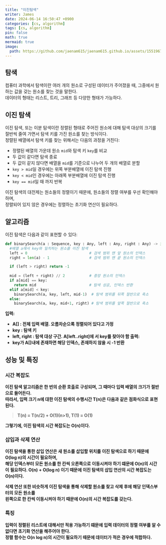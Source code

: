 ```yaml
---
title: "이진탐색"
writer: James
date: 2024-06-14 16:50:47 +0900
categories: [cs, algorithm]
tags: [cs, algorithm]
pin: false
math: true
mermaid: true
image:
  path: https://github.com/jaenam615/jaenam615.github.io/assets/155196757/32393ec9-a077-403c-9432-ddc9d4c343d7
---
```


## 탐색 

컴퓨터 과학에서 탐색이란 여러 개의 원소로 구성된 데이터가 주어졌을 때, 그중에서 원하는 값을 갖는 원소를 찾는 것을 말한다.  
데이터의 형태는 리스트, 트리, 그래프 등 다양한 형태가 가능하다.  

## 이진 탐색 

이진 탐색, 또는 이분 탐색이란 정렬된 형태로 주어진 원소에 대해 탐색 대상의 크기를 절반씩 줄여 가면서 탐색 키를 가진 원소를 찾는 방식이다.  
정렬된 배열에서 탐색 키를 찾는 위해서는 다음의 과정을 거친다:  

- 정렬된 배열의 가운데 원소 `mid`와 탐색 키 `key`를 비교
- 두 값이 같다면 탐색 종료
- 두 값이 같지 않다면 배열을 `mid`를 기준으로 나누어 두 개의 배열로 분할  
- `key > mid`일 경우에는 위쪽 부분배열에 이진 탐색 진행
- `key < mid`인 경우에는 아래쪽 부분배열에 이진 탐색 진행  
- `key == mid`일 때 까지 반복  

이진 탐색의 대전제는 원소들의 정렬이기 때문에, 원소들의 정렬 여부를 우선 확인해야 하며,  
정렬되어 있지 않은 경우에는 정렬하는 초기화 연산이 필요하다.  

## 알고리즘 

이진 탐색은 다음과 같이 표현할 수 있다: 

```Python
def binarySearch(a : Sequence, key : Any, left : Any, right : Any) -> int:
  #배열 a에서 key와 일치하는 원소를 이진 탐색
  left = 0                            # 검색 범위 맨 앞 원소의 인덱스
  right = len(a) - 1                  # 검색 범위 맨 끝 원소의 인덱스

  if (left > right) return -1
  
  mid = (left + right) // 2           # 중앙 원소의 인덱스
  if a[mid] == key:         
    return mid                        # 탐색 성공, 인덱스 반환
  elif a[mid] < key:      
    binarySearch(a, key, left, mid-1)  # 탐색 범위를 뒤쪽 절반으로 축소
  else:
    binarySearch(a, key, mid+1, right) # 탐색 범위를 앞쪽 절반으로 축소       
```

<b>입력:<b>  
- A[] : 전체 입력 배열. 오름차순으록 정렬되어 있다고 가정
- key : 탐색 키
- left, right : 탐색 대상 구간. A[left..right]에 서 key를 찾아야 함
<b>출력:<b>   
- key가 A[]내에 존재하면 해당 인덱스, 존재하지 않을 시 -1 반환  

## 성능 및 특징

### 시간 복잡도 

이진 탐색 알고리즘은 한 번의 순환 호출로 구성되며, 그 때마다 입력 배열의 크기가 절반으로 들어든다.  
따라서, 입력 크기 n에 대한 이진 탐색의 수행시간 T(n)은 다음과 같은 점화식으로 표현된다. 

> T(n) = T(n/2) + O(1)(n>1), T(1) = O(1)

그렇기에, 이진 탐색의 시간 복잡도는 O(n)이다.  

### 삽입과 삭제 연산 

이진 탐색을 통한 삽입 연산은 새 원소를 삽입할 위치를 이진 탐색으로 하기 때문에 O(log n)의 시간이 필요하며,  
해당 인덱스부터 모든 원소를 한 칸씩 오른쪽으로 이동시켜야 하기 떄문에 O(n)의 시간이 필요하다. 
O(n) + O(log n) 이기 때문에 이진 탐색의 삽입 연산의 시간 복잡도는 O(n)이다.  

삭제 연산 또한 비슷하게 이진 탐색을 통해 삭제할 원소를 찾고 삭제 후에 해당 인덱스부터의 모든 원소를  
왼쪽으로 한 칸씩 이동시켜야 하기 때문에 O(n)의 시간 복잡도를 갖는다.  

### 특징  

입력이 정렬된 리스트에 대해서만 적용 가능하기 떄문에 입력 데이터의 정렬 여부를 알 수 없다면 초기화 연산을 해주어야 한다.  
정렬 함수는 O(n log n)의 시간이 필요하기 때문에 데이터가 적은 경우에 적합하다.  
